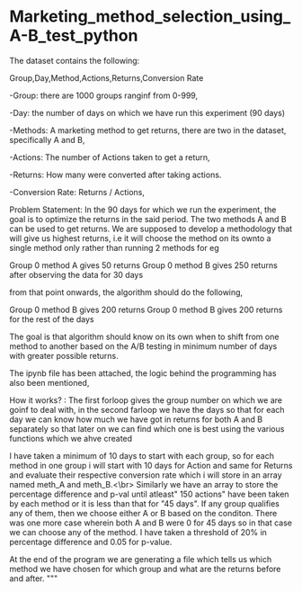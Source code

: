 # Marketing_method_selection_using_A-B_test_python

The dataset contains the following:

Group,Day,Method,Actions,Returns,Conversion Rate

-Group: there are 1000 groups ranginf from 0-999,

-Day: the number of days on which we have run this experiment (90 days)

-Methods: A marketing method to get returns, there are two in the dataset, specifically A and B,

-Actions: The number of Actions taken to get a return,

-Returns: How many were converted after taking actions.

-Conversion Rate: Returns / Actions,


Problem Statement: In the 90 days for which we run the experiment, the goal is to optimize the returns in the said period.
The two methods A and B can be used to get returns.
We are supposed to develop a methodology that will give us highest returns, i.e it will choose the method on its ownto a single method only rather than running 2 methods for eg 

Group 0 method A gives 50 returns 
Group 0 method B gives 250 returns  after observing the data for 30 days

from that point onwards, the algorithm should do the following, 


Group 0 method B gives 200 returns 
Group 0 method B gives 200 returns for the rest of the days 


The goal is that algorithm should know on its own when to shift from one method to another based on the A/B testing in minimum number of days with greater possible returns.


The ipynb file has been attached, the logic behind the programming has also been mentioned, 

How it works? : The first forloop gives the group number on which we are goinf to deal with, in the second
farloop we have the days so that for each day we can know how much we have got in returns for both A and B separately
so that later on we can find which one is best using the various functions which we ahve created

I have taken a minimum of 10 days to start with each group, so for each method in one group i will start with 
10 days for Action and same for Returns and evaluate their respective conversion rate which i will store in an array named meth_A and meth_B.<\br>
Similarly we have an array to store the percentage difference and p-val until atleast" 150 actions" have been taken 
by each method or it is less than that for "45 days". If any group qualifies any of them, then we choose either A or B 
based on the conditon. There was one more case wherein both A and B were 0 for 45 days so in that case we can choose any of
the method. I have taken a threshold of 20% in percentage difference and 0.05 for p-value.

At the end of the program we are generating a file which tells us which method we have chosen for which group and
what are the returns before and after.
"""
